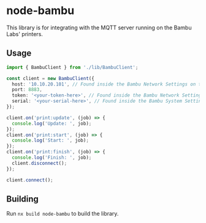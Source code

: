 # node-bambu

This library is for integrating with the MQTT server running on the Bambu Labs' printers.

## Usage

```typescript
import { BambuClient } from './lib/BambuClient';

const client = new BambuClient({
  host: '10.10.20.101', // Found inside the Bambu Network Settings on the Bambu printer itself (Click the Cog > Network > IP)
  port: 8883,
  token: '<your-token-here>', // Found inside the Bambu Network Settings on the Bambu printer itself (Click the Cog > Network > Access Code)
  serial: '<your-serial-here>', // Found inside the Bambu System Settings on the Bambu printer itself (Click the Cog > General > Device Info)
});

client.on('print:update', (job) => {
  console.log('Update: ', job);
});
client.on('print:start', (job) => {
  console.log('Start: ', job);
});
client.on('print:finish', (job) => {
  console.log('Finish: ', job);
  client.disconnect();
});

client.connect();
```

## Building

Run `nx build node-bambu` to build the library.
